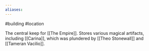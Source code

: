 ```yaml
---
aliases:
---
```

#building #location 

The central keep for [[The Empire]]. Stores various magical artifacts, including [[Carina]], which was plundered by [[Theo Stonewall]] and [[Tameran Vacilio]].